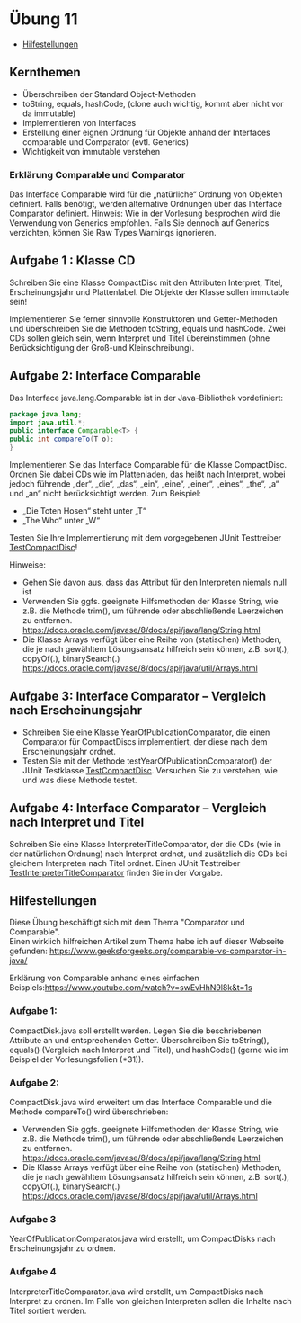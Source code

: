 # Übung 11

- [Hilfestellungen](#hilfestellungen)

## Kernthemen
- Überschreiben der Standard Object-Methoden 
- toString, equals, hashCode, (clone auch wichtig, kommt aber nicht vor da immutable)
- Implementieren von Interfaces
- Erstellung einer eignen Ordnung für Objekte anhand der Interfaces comparable<T> und Comparator<T> (evtl. Generics)
- Wichtigkeit von immutable verstehen

### Erklärung Comparable und Comparator
Das Interface Comparable wird für die „natürliche“ Ordnung von Objekten definiert. Falls benötigt,
werden alternative Ordnungen über das Interface Comparator definiert.
Hinweis: Wie in der Vorlesung besprochen wird die Verwendung von Generics empfohlen. Falls Sie
dennoch auf Generics verzichten, können Sie Raw Types Warnings ignorieren.

## Aufgabe 1 :  Klasse CD
Schreiben Sie eine Klasse CompactDisc mit den Attributen Interpret, Titel, Erscheinungsjahr und
Plattenlabel. Die Objekte der Klasse sollen immutable sein!  

Implementieren Sie ferner sinnvolle Konstruktoren und Getter-Methoden und überschreiben Sie die
Methoden toString, equals und hashCode. Zwei CDs sollen gleich sein, wenn Interpret und Titel
übereinstimmen (ohne Berücksichtigung der Groß-und Kleinschreibung).

## Aufgabe 2: Interface Comparable
Das Interface java.lang.Comparable ist in der Java-Bibliothek vordefiniert:
````java
package java.lang;
import java.util.*;
public interface Comparable<T> {
public int compareTo(T o);
}
````
Implementieren Sie das Interface Comparable für die Klasse CompactDisc. Ordnen Sie dabei CDs
wie im Plattenladen, das heißt nach Interpret, wobei jedoch führende „der“, „die“, „das“, „ein“, „eine“,
„einer“, „eines“, „the“, „a“ und „an“ nicht berücksichtigt werden. Zum Beispiel:
- „Die Toten Hosen“ steht unter „T“
- „The Who“ unter „W“

Testen Sie Ihre Implementierung mit dem vorgegebenen JUnit Testtreiber [TestCompactDisc](src/test/java/oop/th/rosenheim/TestCompactDisc.java)!

Hinweise:
- Gehen Sie davon aus, dass das Attribut für den Interpreten niemals null ist
- Verwenden Sie ggfs. geeignete Hilfsmethoden der Klasse String, wie z.B. die Methode
  trim(), um führende oder abschließende Leerzeichen zu entfernen.
  https://docs.oracle.com/javase/8/docs/api/java/lang/String.html
- Die Klasse Arrays verfügt über eine Reihe von (statischen) Methoden, die je nach gewähltem
  Lösungsansatz hilfreich sein können, z.B. sort(.), copyOf(.), binarySearch(.)
  https://docs.oracle.com/javase/8/docs/api/java/util/Arrays.html

## Aufgabe 3: Interface Comparator – Vergleich nach Erscheinungsjahr
- Schreiben Sie eine Klasse YearOfPublicationComparator, die einen Comparator für
  CompactDiscs implementiert, der diese nach dem Erscheinungsjahr ordnet.
- Testen Sie mit der Methode testYearOfPublicationComparator() der JUnit Testklasse
  [TestCompactDisc](src/test/java/oop/th/rosenheim/TestCompactDisc.java). Versuchen Sie zu verstehen, wie und was diese Methode testet.

## Aufgabe 4: Interface Comparator – Vergleich nach Interpret und Titel

Schreiben Sie eine Klasse InterpreterTitleComparator, der die CDs (wie in der natürlichen
Ordnung) nach Interpret ordnet, und zusätzlich die CDs bei gleichem Interpreten nach Titel ordnet.
Einen JUnit Testtreiber [TestInterpreterTitleComparator](src/test/java/oop/th/rosenheim/TestInterpreterTitleComparator.java) finden Sie in der Vorgabe.

## Hilfestellungen

Diese Übung beschäftigt sich mit dem Thema "Comparator und Comparable".  
Einen wirklich hilfreichen Artikel zum Thema habe ich auf dieser Webseite gefunden: https://www.geeksforgeeks.org/comparable-vs-comparator-in-java/  

Erklärung von Comparable anhand eines einfachen Beispiels:https://www.youtube.com/watch?v=swEvHhN9l8k&t=1s  

### Aufgabe 1:
CompactDisk.java soll erstellt werden. Legen Sie die beschriebenen Attribute an und entsprechenden Getter. Überschreiben Sie toString(), equals() (Vergleich nach Interpret und Titel), und hashCode() (gerne wie im Beispiel der Vorlesungsfolien (*31)).

### Aufgabe 2:
CompactDisk.java wird erweitert um das Interface Comparable und die Methode
compareTo() wird überschrieben:
- Verwenden Sie ggfs. geeignete Hilfsmethoden der Klasse String, wie z.B. die Methode trim(), um führende oder abschließende Leerzeichen zu entfernen. https://docs.oracle.com/javase/8/docs/api/java/lang/String.html
- Die Klasse Arrays verfügt über eine Reihe von (statischen) Methoden, die je nach gewähltem Lösungsansatz hilfreich sein können, z.B. sort(.), copyOf(.), binarySearch(.) https://docs.oracle.com/javase/8/docs/api/java/util/Arrays.html

### Aufgabe 3
YearOfPublicationComparator.java wird erstellt, um CompactDisks nach Erscheinungsjahr zu ordnen.

### Aufgabe 4
InterpreterTitleComparator.java wird erstellt, um CompactDisks nach Interpret zu ordnen. Im Falle von gleichen Interpreten sollen die Inhalte nach Titel sortiert werden.